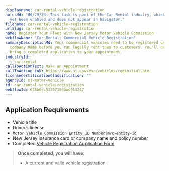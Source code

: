 ```yaml
---
displayname: car-rental-vehicle-registration
notesMd: "06/29/23: This task is part of the Car Rental industry, which has not
  yet been enabled and does not appear in Navigator."
filename: car-rental-vehicle-registration
urlSlug: car-rental-vehicle-registration
name: Register Your Fleet with New Jersey Motor Vehicle Commission
webflowName: "Car Rental: Commercial Vehicle Registration"
summaryDescriptionMd: Your commercial vehicles need to be registered under your
  company name before you can legally rent them to customers. You'll need to
  bring a completed application to your appointment.
industryId:
  - car-rental
callToActionText: Make an Appointment
callToActionLink: https://www.nj.gov/mvc/vehicles/reginitial.htm
licenseCertificationClassification: ""
agencyId: nj-motor-vehicle
id: car-rental-vehicle-registration
webflowId: 648b6ec51357186bad913247
---
```


## Application Requirements

- Vehicle title
- Driver’s license
- `Motor Vehicle Commission Entity ID Number|mvc-entity-id`
- New Jersey insurance card or company name and policy number
- Completed [Vehicle Registration Application Form](https://www.nj.gov/mvc/pdf/vehicles/BA-49.pdf)

> **Once completed, you will have:**
>
> - A current and valid vehicle registration
